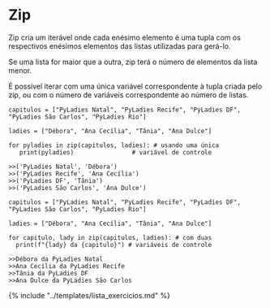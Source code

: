 # Zip

Zip cria um iterável onde cada enésimo elemento é uma tupla com os respectivos enésimos elementos das listas utilizadas para gerá-lo. 

Se uma lista for maior que a outra, zip terá o número de elementos da lista menor. 

É possível iterar com uma única variável correspondente à tupla criada pelo zip, ou com o número de variáveis correspondente ao número de listas.

```
capitulos = ["PyLadies Natal", "PyLadies Recife", "PyLadies DF", "PyLadies São Carlos", "PyLadies Rio"]

ladies = ["Débora", "Ana Cecília", "Tânia", "Ana Dulce"]

for pyladies in zip(capitulos, ladies): # usando uma única
   print(pyladies)                # variável de controle

>>('PyLadies Natal', 'Débora')
>>('PyLadies Recife', 'Ana Cecília')
>>('PyLadies DF', 'Tânia')
>>('PyLadies São Carlos', 'Ana Dulce')
```

```
capitulos = ["PyLadies Natal", "PyLadies Recife", "PyLadies DF", "PyLadies São Carlos", "PyLadies Rio"]

ladies = ["Débora", "Ana Cecília", "Tânia", "Ana Dulce"]

for capitulo, lady in zip(capitulos, ladies): # com duas
  print(f"{lady} da {capitulo}") # variáveis de controle

>>Débora da PyLadies Natal
>>Ana Cecília da PyLadies Recife
>>Tânia da PyLadies DF
>>Ana Dulce da PyLadies São Carlos
```

{% include "../templates/lista_exercicios.md" %}